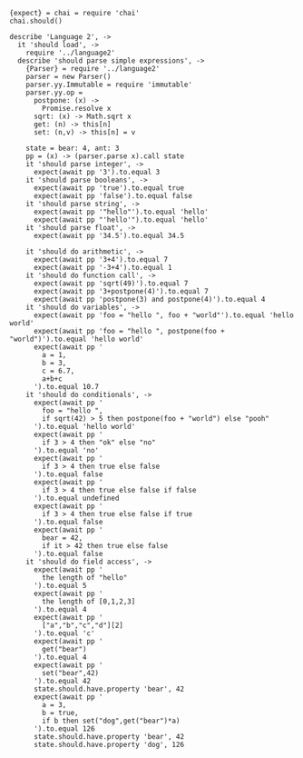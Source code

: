     {expect} = chai = require 'chai'
    chai.should()

    describe 'Language 2', ->
      it 'should load', ->
        require '../language2'
      describe 'should parse simple expressions', ->
        {Parser} = require '../language2'
        parser = new Parser()
        parser.yy.Immutable = require 'immutable'
        parser.yy.op =
          postpone: (x) ->
            Promise.resolve x
          sqrt: (x) -> Math.sqrt x
          get: (n) -> this[n]
          set: (n,v) -> this[n] = v

        state = bear: 4, ant: 3
        pp = (x) -> (parser.parse x).call state
        it 'should parse integer', ->
          expect(await pp '3').to.equal 3
        it 'should parse booleans', ->
          expect(await pp 'true').to.equal true
          expect(await pp 'false').to.equal false
        it 'should parse string', ->
          expect(await pp '"hello"').to.equal 'hello'
          expect(await pp "'hello'").to.equal 'hello'
        it 'should parse float', ->
          expect(await pp '34.5').to.equal 34.5

        it 'should do arithmetic', ->
          expect(await pp '3+4').to.equal 7
          expect(await pp '-3+4').to.equal 1
        it 'should do function call', ->
          expect(await pp 'sqrt(49)').to.equal 7
          expect(await pp '3+postpone(4)').to.equal 7
          expect(await pp 'postpone(3) and postpone(4)').to.equal 4
        it 'should do variables', ->
          expect(await pp 'foo = "hello ", foo + "world"').to.equal 'hello world'
          expect(await pp 'foo = "hello ", postpone(foo + "world")').to.equal 'hello world'
          expect(await pp '
            a = 1,
            b = 3,
            c = 6.7,
            a+b+c
          ').to.equal 10.7
        it 'should do conditionals', ->
          expect(await pp '
            foo = "hello ",
            if sqrt(42) > 5 then postpone(foo + "world") else "pooh"
          ').to.equal 'hello world'
          expect(await pp '
            if 3 > 4 then "ok" else "no"
          ').to.equal 'no'
          expect(await pp '
            if 3 > 4 then true else false
          ').to.equal false
          expect(await pp '
            if 3 > 4 then true else false if false
          ').to.equal undefined
          expect(await pp '
            if 3 > 4 then true else false if true
          ').to.equal false
          expect(await pp '
            bear = 42,
            if it > 42 then true else false
          ').to.equal false
        it 'should do field access', ->
          expect(await pp '
            the length of "hello"
          ').to.equal 5
          expect(await pp '
            the length of [0,1,2,3]
          ').to.equal 4
          expect(await pp '
            ["a","b","c","d"][2]
          ').to.equal 'c'
          expect(await pp '
            get("bear")
          ').to.equal 4
          expect(await pp '
            set("bear",42)
          ').to.equal 42
          state.should.have.property 'bear', 42
          expect(await pp '
            a = 3,
            b = true,
            if b then set("dog",get("bear")*a)
          ').to.equal 126
          state.should.have.property 'bear', 42
          state.should.have.property 'dog', 126
